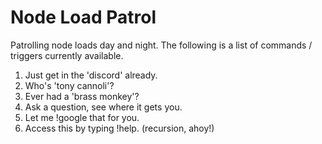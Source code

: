# Node Load Patrol
Patrolling node loads day and night. The following is a list of commands / triggers currently available. 

1. Just get in the 'discord' already. 
2. Who's 'tony cannoli'?
3. Ever had a 'brass monkey'?
4. Ask a question, see where it gets you. 
5. Let me !google that for you. 
6. Access this by typing !help. (recursion, ahoy!)
